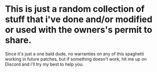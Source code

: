 # This is just a random collection of stuff that i've done and/or modified or used with the owners's permit to share. 
Since it's just a one bald dude, no warranties on any of this spaghetti working in future patches, but if something doesn't work, hit me up on Discord and i'll try my best to help you.



